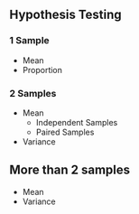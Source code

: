 ## Hypothesis Testing
### 1 Sample
- Mean
- Proportion
### 2 Samples
- Mean
  - Independent Samples
  - Paired Samples
- Variance
## More than 2 samples
- Mean
- Variance
